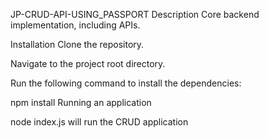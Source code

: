 JP-CRUD-API-USING_PASSPORT
Description Core backend implementation, including APIs.

Installation Clone the repository.

Navigate to the project root directory.

Run the following command to install the dependencies:

npm install Running an application 


node index.js will run the CRUD application
